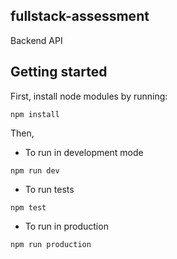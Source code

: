 ## fullstack-assessment
Backend API

## Getting started

First, install node modules by running:
```
npm install
```

Then,

- To run in development mode
```
npm run dev
```
- To run tests
```
npm test
```
- To run in production
```
npm run production
```

## 